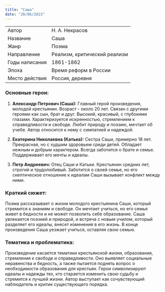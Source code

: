 ```yaml
---
title: "Саша"
date: "28/06/2023"
---
```


|                |                              |
| -------------- | ---------------------------- |
| Автор          | Н. А. Некрасов               |
| Название       | Саша                         |
| Жанр           | Поэма                        |
| Направление    | Реализм, критический реализм |
| Годы написания | 1861-1862                    |
| Эпоха          | Время реформ в России        |
| Место действия | Россия, деревня              |

### Основные герои:

1. **Александр Петрович (Саша):** Главный герой произведения, молодой крестьянин. Возраст - около 20 лет. Связан с другими героями как сын, брат и друг. Высокий, красивый, с глубокими глазами. Характеризуется искренностью, стремлением к справедливости и свободе. Любит природу и поэзию, мечтает об учебе. Автор относится к нему с симпатией и надеждой.

2. **Екатерина Николаевна (Катька):** Сестра Саши, примерно 18 лет. Прекрасная, но с худшим здоровьем среди детей. Обладает нежным и добрым характером. Всегда заботится о брате и семье. Поддерживает его мечты и идеалы.

3. **Петр Андреевич:** Отец Саши и Катьки. Крестьянин средних лет, строгий и трудолюбивый. Заботится о своей семье, но его скептическое отношение к идеалам Саши вызывает конфликт между ними.

### Краткий сюжет:

Поэма рассказывает о жизни молодого крестьянина Саши, который стремится к знаниям и свободе. Он мечтает учиться, но его семья живет в бедности и не может позволить себе образование. Саша увлекается поэзией и природой, и встреча с новым училом, который разделяет его идеалы, внесет изменения в его жизнь. В конце произведения Саша уезжает учиться, оставляя свою семью.

### Тематика и проблематика:

Произведение касается тематики крестьянской жизни, образования, стремления к свободе и справедливости. Оно выявляет социальные неравенства и бедность, а также пытается поднять вопрос о необходимости образования для крестьян. Герои символизируют идеалы и надежды тех, кто старается изменить свою судьбу и стремится к лучшей жизни. Автор выступает как сочувствующий наблюдатель и критик существующего порядка.
